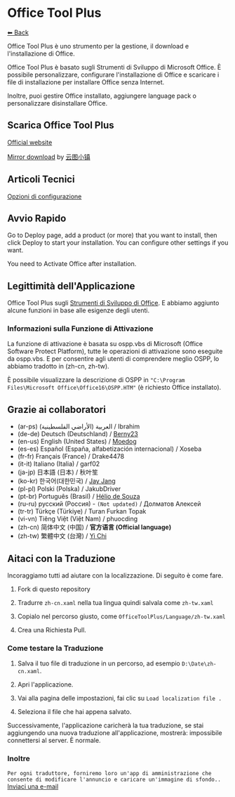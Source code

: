 ﻿# Office Tool Plus

[⬅ Back](https://github.com/YerongAI/Office-Tool)

Office Tool Plus è uno strumento per la gestione, il download e l'installazione di Office.

Office Tool Plus è basato sugli Strumenti di Sviluppo di Microsoft Office. È possibile personalizzare, configurare l'installazione di Office e scaricare i file di installazione per installare Office senza Internet.

Inoltre, puoi gestire Office installato, aggiungere language pack o personalizzare disinstallare Office.

## Scarica Office Tool Plus

[Official website](https://otp.landian.vip/)

[Mirror download](https://delivery.yuntu.dev/office-tool/) by [云图小镇](https://www.yuntu.dev/)

## Articoli Tecnici

[Opzioni di configurazione](https://docs.microsoft.com/en-us/DeployOffice/configuration-options-for-the-office-2016-deployment-tool)

## Avvio Rapido

Go to Deploy page, add a product (or more) that you want to install, then click Deploy to start your installation. You can configure other settings if you want.

You need to Activate Office after installation.

## Legittimità dell'Applicazione

Office Tool Plus sugli [Strumenti di Sviluppo di Office](https://docs.microsoft.com/it-it/DeployOffice/overview-of-the-office-2016-deployment-tool). E abbiamo aggiunto alcune funzioni in base alle esigenze degli utenti.

### Informazioni sulla Funzione di Attivazione

La funzione di attivazione è basata su ospp.vbs di Microsoft (Office Software Protect Platform), tutte le operazioni di attivazione sono eseguite da ospp.vbs. E per consentire agli utenti di comprendere meglio OSPP, lo abbiamo tradotto in (zh-cn, zh-tw).

È possibile visualizzare la descrizione di OSPP in ````"C:\Program Files\Microsoft Office\Office16\OSPP.HTM"```` (è richiesto Office installato).

## Grazie ai collaboratori

- (ar-ps) العربية (الأراضي الفلسطينية) / Ibrahim
- (de-de) Deutsch (Deutschland) / [Berny23](https://steamcommunity.com/id/Berny23)
- (en-us) English (United States) / [Moedog](https://prprpr.love)
- (es-es) Español (España, alfabetización internacional) / Xoseba
- (fr-fr) Français (France) / Drake4478
- (it-it) Italiano (Italia) / garf02
- (ja-jp) 日本語 (日本) / 秋叶笙
- (ko-kr) 한국어(대한민국) / [Jay Jang](https://github.com/yaeyaya)
- (pl-pl) Polski (Polska) / JakubDriver
- (pt-br) Português (Brasil) / [Hélio de Souza](https://sway.office.com/RVue6qySNJ2DzYrs?ref=Link)
- (ru-ru) русский (Россия) - `(Not updated)` / Долматов Алексей
- (tr-tr) Türkçe (Türkiye) / Turan Furkan Topak
- (vi-vn) Tiêng Việt (Việt Nam) / phuocding
- (zh-cn) 简体中文 (中国) / **官方语言 (Official language)**
- (zh-tw) 繁體中文 (台灣) / [Yi Chi](https://github.com/chiyi4488)

## Aitaci con la Traduzione

Incoraggiamo tutti ad aiutare con la localizzazione. Di seguito è come fare.

1. Fork di questo repository

2. Tradurre ````zh-cn.xaml```` nella tua lingua quindi salvala come ````zh-tw.xaml````

3. Copialo nel percorso giusto, come ````OfficeToolPlus/Language/zh-tw.xaml````

4. Crea una Richiesta Pull.

### Come testare la Traduzione

1. Salva il tuo file di traduzione in un percorso, ad esempio ````D:\Date\zh-cn.xaml````.

2. Apri l'applicazione.

3. Vai alla pagina delle impostazioni, fai clic su ````Load localization file .````

4. Seleziona il file che hai appena salvato.

Successivamente, l'applicazione caricherà la tua traduzione, se stai aggiungendo una nuova traduzione all'applicazione, mostrerà: impossibile connettersi al server. È normale.

### Inoltre

````Per ogni traduttore, forniremo loro un'app di amministrazione che consente di modificare l'annuncio e caricare un'immagine di sfondo..```` [Inviaci una e-mail](mailto:yerong@coolhub.top)

